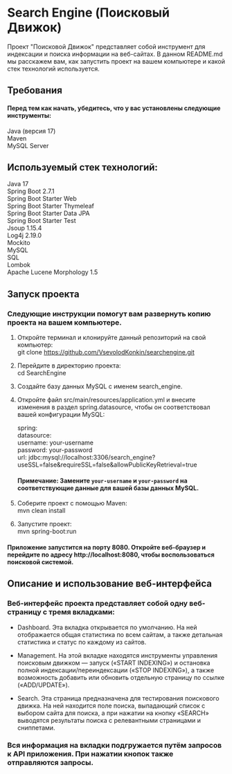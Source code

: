 # Search Engine (Поисковый Движок)

Проект "Поисковой Движок" представляет собой инструмент для индексации и поиска информации на веб-сайтах. 
В данном README.md мы расскажем вам, как запустить проект на вашем компьютере и какой стек технологий используется.

## Требования

#### Перед тем как начать, убедитесь, что у вас установлены следующие инструменты:

Java (версия 17)  
Maven  
MySQL Server


## Используемый стек технологий:

Java 17  
Spring Boot 2.7.1  
Spring Boot Starter Web  
Spring Boot Starter Thymeleaf  
Spring Boot Starter Data JPA  
Spring Boot Starter Test  
Jsoup 1.15.4  
Log4j 2.19.0  
Mockito  
MySQL  
SQL  
Lombok  
Apache Lucene Morphology 1.5  


## Запуск проекта  
### Следующие инструкции помогут вам развернуть копию проекта на вашем компьютере.

1. Откройте терминал и клонируйте данный репозиторий на свой компьютер:  
    git clone https://github.com/VsevolodKonkin/searchengine.git

2. Перейдите в директорию проекта:  
    cd SearchEngine

3. Создайте базу данных MySQL с именем search_engine.

4. Откройте файл src/main/resources/application.yml и внесите изменения в раздел spring.datasource, чтобы он соответствовал вашей конфигурации MySQL:

    spring:  
    datasource:  
    username: your-username  
    password: your-password  
    url: jdbc:mysql://localhost:3306/search_engine?useSSL=false&requireSSL=false&allowPublicKeyRetrieval=true  
   #### Примечание: Замените `your-username` и `your-password` на соответствующие данные для вашей базы данных MySQL.

5. Соберите проект с помощью Maven:  
    mvn clean install

6. Запустите проект:  
    mvn spring-boot:run  
#### Приложение запустится на порту 8080. Откройте веб-браузер и перейдите по адресу http://localhost:8080, чтобы воспользоваться поисковой системой.


## Описание и использование веб-интерфейса

### Веб-интерфейс проекта представляет собой одну веб-страницу с тремя вкладками:

  - Dashboard. Эта вкладка открывается по умолчанию. На ней отображается общая статистика по всем сайтам, а также детальная статистика и статус по каждому из сайтов.

  - Management. На этой вкладке находятся инструменты управления поисковым движком — запуск («START INDEXING») и остановка полной индексации/переиндексации («STOP INDEXING»), а также возможность добавить или обновить отдельную страницу по ссылке («ADD/UPDATE»).

  - Search. Эта страница предназначена для тестирования поискового движка. На ней находится поле поиска, выпадающий список с выбором сайта для поиска, а при нажатии на кнопку «SEARCH» 
    выводятся результаты поиска с релевантными страницами и сниппетами.

### Вся информация на вкладки подгружается путём запросов к API приложения. При нажатии кнопок также отправляются запросы.
